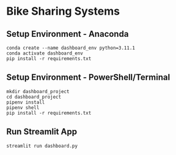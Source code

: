 # **Bike Sharing Systems**

## **Setup Environment - Anaconda**

```
conda create --name dashboard_env python=3.11.1
conda activate dashboard_env
pip install -r requirements.txt
```

## **Setup Environment - PowerShell/Terminal**

```
mkdir dashboard_project
cd dashboard_project
pipenv install
pipenv shell
pip install -r requirements.txt
```

## **Run Streamlit App**

```
streamlit run dashboard.py
```
